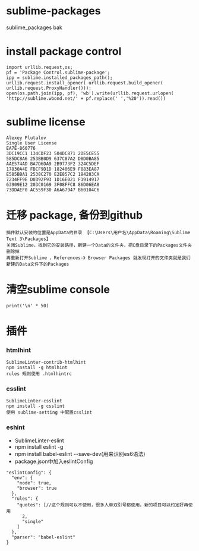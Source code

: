 # sublime-packages
sublime_packages bak
# install package control
```
import urllib.request,os;
pf = 'Package Control.sublime-package'; 
ipp = sublime.installed_packages_path(); 
urllib.request.install_opener( urllib.request.build_opener( urllib.request.ProxyHandler())); 
open(os.path.join(ipp, pf), 'wb').write(urllib.request.urlopen( 'http://sublime.wbond.net/' + pf.replace(' ','%20')).read())
```
# sublime license
```
Alexey Plutalov
Single User License
EA7E-860776
3DC19CC1 134CDF23 504DC871 2DE5CE55
585DC8A6 253BB0D9 637C87A2 D8D0BA85
AAE574AD BA7D6DA9 2B9773F2 324C5DEF
17830A4E FBCF9D1D 182406E9 F883EA87
E585BBA1 2538C270 E2E857C2 194283CA
7234FF9E D0392F93 1D16E021 F1914917
63909E12 203C0169 3F08FFC8 86D06EA8
73DDAEF0 AC559F30 A6A67947 B60104C6
```

 # 迁移 package, 备份到github
 ```
 插件默认安装的位置是AppData的目录 【C:\Users\用户名\AppData\Roaming\Sublime Text 3\Packages】
 关闭Sublime，找到它的安装路径，新建一个Data的文件夹，把C盘目录下的Packages文件夹删除掉
 再重新打开Sublime ，References-》 Browser Packages 就发现打开的文件夹就是我们新建的Data文件下的Packages
 ```

 # 清空sublime console
 ```
 print('\n' * 50)
 ```

# 插件
### htmlhint
```
SublimeLinter-contrib-htmlhint
npm install -g htmlhint
rules 规则使用 .htmlhintrc
```
### csslint
```
SublimeLinter-csslint
npm install -g csslint
使用 sublime-setting 中配置csslint
```
### eshint
* SublimeLinter-eslint
* npm install eslint -g
* npm install babel-eslint --save-dev(用来识别es6语法)
* package.json中加入eslintConfig
```
"eslintConfig": {
  "env": {
    "node": true,
    "browser": true
  },
  "rules": {
    "quotes": [//这个规则可以不使用，很多人单双引号都使用，新的项目可以约定好再使用
      2,
      "single"
    ]
  },
  "parser": "babel-eslint"
}
```
